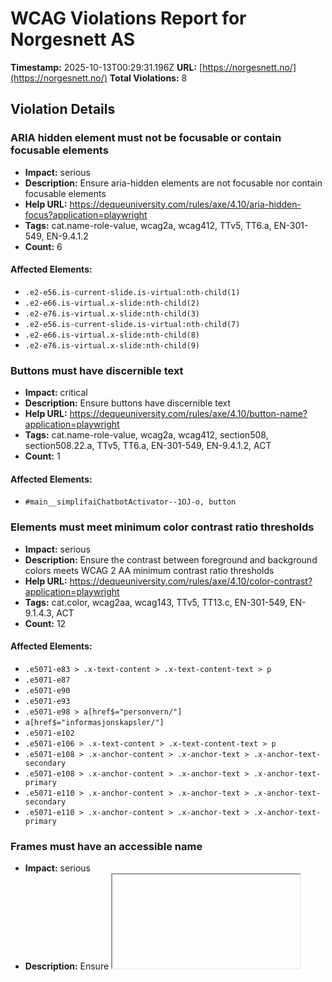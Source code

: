 # WCAG Violations Report for Norgesnett AS

**Timestamp:** 2025-10-13T00:29:31.196Z
**URL:** [https://norgesnett.no/](https://norgesnett.no/)
**Total Violations:** 8

## Violation Details

### ARIA hidden element must not be focusable or contain focusable elements

- **Impact:** serious
- **Description:** Ensure aria-hidden elements are not focusable nor contain focusable elements
- **Help URL:** https://dequeuniversity.com/rules/axe/4.10/aria-hidden-focus?application=playwright
- **Tags:** cat.name-role-value, wcag2a, wcag412, TTv5, TT6.a, EN-301-549, EN-9.4.1.2
- **Count:** 6

#### Affected Elements:

- `.e2-e56.is-current-slide.is-virtual:nth-child(1)`
- `.e2-e66.is-virtual.x-slide:nth-child(2)`
- `.e2-e76.is-virtual.x-slide:nth-child(3)`
- `.e2-e56.is-current-slide.is-virtual:nth-child(7)`
- `.e2-e66.is-virtual.x-slide:nth-child(8)`
- `.e2-e76.is-virtual.x-slide:nth-child(9)`

### Buttons must have discernible text

- **Impact:** critical
- **Description:** Ensure buttons have discernible text
- **Help URL:** https://dequeuniversity.com/rules/axe/4.10/button-name?application=playwright
- **Tags:** cat.name-role-value, wcag2a, wcag412, section508, section508.22.a, TTv5, TT6.a, EN-301-549, EN-9.4.1.2, ACT
- **Count:** 1

#### Affected Elements:

- `#main__simplifaiChatbotActivator--1OJ-o, button`

### Elements must meet minimum color contrast ratio thresholds

- **Impact:** serious
- **Description:** Ensure the contrast between foreground and background colors meets WCAG 2 AA minimum contrast ratio thresholds
- **Help URL:** https://dequeuniversity.com/rules/axe/4.10/color-contrast?application=playwright
- **Tags:** cat.color, wcag2aa, wcag143, TTv5, TT13.c, EN-301-549, EN-9.1.4.3, ACT
- **Count:** 12

#### Affected Elements:

- `.e5071-e83 > .x-text-content > .x-text-content-text > p`
- `.e5071-e87`
- `.e5071-e90`
- `.e5071-e93`
- `.e5071-e98 > a[href$="personvern/"]`
- `a[href$="informasjonskapsler/"]`
- `.e5071-e102`
- `.e5071-e106 > .x-text-content > .x-text-content-text > p`
- `.e5071-e108 > .x-anchor-content > .x-anchor-text > .x-anchor-text-secondary`
- `.e5071-e108 > .x-anchor-content > .x-anchor-text > .x-anchor-text-primary`
- `.e5071-e110 > .x-anchor-content > .x-anchor-text > .x-anchor-text-secondary`
- `.e5071-e110 > .x-anchor-content > .x-anchor-text > .x-anchor-text-primary`

### Frames must have an accessible name

- **Impact:** serious
- **Description:** Ensure <iframe> and <frame> elements have an accessible name
- **Help URL:** https://dequeuniversity.com/rules/axe/4.10/frame-title?application=playwright
- **Tags:** cat.text-alternatives, wcag2a, wcag412, section508, section508.22.i, TTv5, TT12.d, EN-301-549, EN-9.4.1.2
- **Count:** 1

#### Affected Elements:

- `#main__simplifaiChatbotActivator--1OJ-o`

### Alternative text of images should not be repeated as text

- **Impact:** minor
- **Description:** Ensure image alternative is not repeated as text
- **Help URL:** https://dequeuniversity.com/rules/axe/4.10/image-redundant-alt?application=playwright
- **Tags:** cat.text-alternatives, best-practice
- **Count:** 4

#### Affected Elements:

- `img[alt="Strømbrudd"]`
- `img[alt="Faktura"]`
- `img[alt="Nettleie"]`
- `img[alt="Han-port"]`

### Links must have discernible text

- **Impact:** serious
- **Description:** Ensure links have discernible text
- **Help URL:** https://dequeuniversity.com/rules/axe/4.10/link-name?application=playwright
- **Tags:** cat.name-role-value, wcag2a, wcag244, wcag412, section508, section508.22.a, TTv5, TT6.a, EN-301-549, EN-9.2.4.4, EN-9.4.1.2, ACT
- **Count:** 6

#### Affected Elements:

- `.e2-e87`
- `.e2-e89`
- `.e5071-e115`
- `.e5071-e117`
- `.e5071-e119`
- `.e5071-e121`

### <ul> and <ol> must only directly contain <li>, <script> or <template> elements

- **Impact:** serious
- **Description:** Ensure that lists are structured correctly
- **Help URL:** https://dequeuniversity.com/rules/axe/4.10/list?application=playwright
- **Tags:** cat.structure, wcag2a, wcag131, EN-301-549, EN-9.1.3.1
- **Count:** 1

#### Affected Elements:

- `.e5071-e84`

### <li> elements must be contained in a <ul> or <ol>

- **Impact:** serious
- **Description:** Ensure <li> elements are used semantically
- **Help URL:** https://dequeuniversity.com/rules/axe/4.10/listitem?application=playwright
- **Tags:** cat.structure, wcag2a, wcag131, EN-301-549, EN-9.1.3.1
- **Count:** 3

#### Affected Elements:

- `.e5071-e85`
- `.e5071-e88`
- `.e5071-e91`
